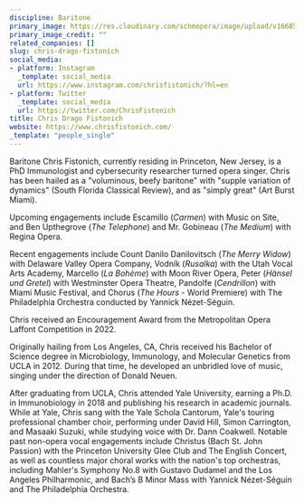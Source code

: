 ```yaml
---
discipline: Baritone
primary_image: https://res.cloudinary.com/schmopera/image/upload/v1668566470/media/2022/11/ChrisDragoFistonich_hjardo.jpg
primary_image_credit: ""
related_companies: []
slug: chris-drago-fistonich
social_media:
- platform: Instagram
  _template: social_media
  url: https://www.instagram.com/chrisfistonich/?hl=en
- platform: Twitter
  _template: social_media
  url: https://twitter.com/ChrisFistonich
title: Chris Drago Fistonich
website: https://www.chrisfistonich.com/
_template: "people_single"
---
```

Baritone Chris Fistonich, currently residing in Princeton, New Jersey, is a PhD Immunologist and cybersecurity researcher turned opera singer. Chris has been hailed as a "voluminous, beefy baritone" with "supple variation of dynamics" (South Florida Classical Review), and as "simply great" (Art Burst Miami).

Upcoming engagements include Escamillo (_Carmen_) with Music on Site, and Ben Upthegrove (_The Telephone_) and Mr. Gobineau (_The Medium_) with Regina Opera.

Recent engagements include Count Danilo Danilovitsch (_The Merry Widow_) with Delaware Valley Opera Company, Vodník (_Rusalka_) with the Utah Vocal Arts Academy, Marcello (_La Bohème_) with Moon River Opera, Peter (_Hänsel und Gretel_) with Westminster Opera Theatre, Pandolfe (_Cendrillon_) with Miami Music Festival, and Chorus (_The Hours_ - World Premiere) with The Philadelphia Orchestra conducted by Yannick Nézet-Séguin.

Chris received an Encouragement Award from the Metropolitan Opera Laffont Competition in 2022.

Originally hailing from Los Angeles, CA, Chris received his Bachelor of Science degree in Microbiology, Immunology, and Molecular Genetics from UCLA in 2012. During that time, he developed an unbridled love of music, singing under the direction of Donald Neuen.

After graduating from UCLA, Chris attended Yale University, earning a Ph.D. in Immunobiology in 2018 and publishing his research in academic journals. While at Yale, Chris sang with the Yale Schola Cantorum, Yale's touring professional chamber choir, performing under David Hill, Simon Carrington, and Masaaki Suzuki, while studying voice with Dr. Dann Coakwell. Notable past non-opera vocal engagements include Christus (Bach St. John Passion) with the Princeton University Glee Club and The English Concert, as well as countless major choral works with the nation's top orchestras, including Mahler's Symphony No.8 with Gustavo Dudamel and the Los Angeles Philharmonic, and Bach’s B Minor Mass with Yannick Nézet-Séguin and The Philadelphia Orchestra.